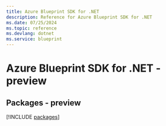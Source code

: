 ```yaml
---
title: Azure Blueprint SDK for .NET
description: Reference for Azure Blueprint SDK for .NET
ms.date: 07/25/2024
ms.topic: reference
ms.devlang: dotnet
ms.service: blueprint
---
```

# Azure Blueprint SDK for .NET - preview
## Packages - preview
[!INCLUDE [packages](blueprint-index.md)]